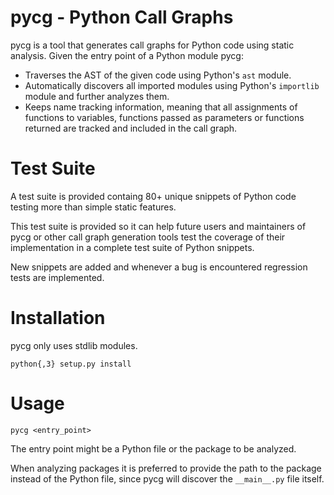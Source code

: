 pycg - Python Call Graphs
=================================

pycg is a tool that generates call graphs for Python code using static
analysis. Given the entry point of a Python module pycg:
- Traverses the AST of the given code using Python's `ast` module.
- Automatically discovers all imported modules using Python's `importlib`
  module and further analyzes them.
- Keeps name tracking information, meaning that all assignments of functions to
  variables, functions passed as parameters or functions returned are tracked
  and included in the call graph.

Test Suite
==========

A test suite is provided containg 80+ unique snippets of Python code testing
more than simple static features.

This test suite is provided so it can help future users and maintainers
of pycg or other call graph generation tools test the coverage of their
implementation in a complete test suite of Python snippets.

New snippets are added and whenever a bug is encountered regression tests
are implemented.

Installation
============

pycg only uses stdlib modules.

```
python{,3} setup.py install
```

Usage
=====

```
pycg <entry_point>
```

The entry point might be a Python file or the package to be analyzed.

When analyzing packages it is preferred to provide the path to the package
instead of the Python file, since pycg will discover the `__main__.py` file
itself.
